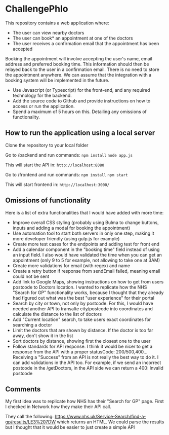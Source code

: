 # ChallengePhlo

This repository contains a web application where:

- The user can view nearby doctors
- The user can book* an appointment at one of the doctors
- The user receives a confirmation email that the appointment has been accepted

Booking the appointment will involve accepting the user's name, email address and preferred booking time. This information should then be relayed back to the user in a confirmation email. There is no need to store the appointment anywhere. We can assume that the integration with a booking system will be implemented in the future.

- Use Javascript (or Typescript) for the front-end, and any required technology for the backend.
- Add the source code to Github and provide instructions on how to access or run the application.
- Spend a maximum of 5 hours on this. Detailing any omissions of functionality.

## How to run the application using a local server

Clone the repository to your local folder

Go to /backend and run commands:
`npm install`
`node app.js`

This will start the API in:
`http://localhost:8080`

Go to /frontend and run commands:
`npm install`
`npm start`

This will start frontend in:
`http://localhost:3000/`

## Omissions of functionality
Here is a list of extra functionalities that I would have added with more time:

- Improve overall CSS styling (probably using Bulma to change buttons, inputs and adding a modal for booking the appointment)
- Use automation tool to start both servers in only one step, making it more developer friendly (using gulp.js for example)
- Create more test cases for the endpoints and adding test for front end
- Add a calendar component in the "booking time" field instead of using an input field. I also would have validated the time when you can get an appointment (only 9 to 5 for example, not allowing to take one at 3AM)
- Create more validations for email (with regex) and name
- Create a retry button if response from sendEmail failed, meaning email could not be sent
- Add link to Google Maps, showing instructions on how to get from users postcode to Doctors location. I wanted to replicate how the NHS "Search for GP" functionality works, because I thought that they already had figured out what was the best "user experience" for their portal
- Search by city or town, not only by postcode. For this, I would have needed another API to transalte city/postcode into coordinates and calculate the distance to the list of doctors
- Add "Current location" search, to take users exact coordinates for searching a doctor
- Limit the doctors that are shown by distance. If the doctor is too far away, don't show it in the list
- Sort doctors by distance, showing first the closest one to the user
- Follow standards for API response. I think it would be nicer to get a response from the API with a proper statusCode: 200/500,400... Receiving a "Success" from an API is not really the best way to do it. I can add validations in the API too. For example, if we send an incorrect postcode in the /getDoctors, in the API side we can return a 400: Invalid postcode

## Comments
My first idea was to replicate how NHS has their "Search for GP" page.
First I checked in Network how they make their API call.

They call the following: https://www.nhs.uk/Service-Search/find-a-gp/results/LE3%207DW which returns an HTML. 
We could parse the results but I thought that it would be easier to just create a simple API
